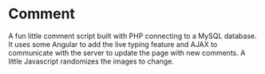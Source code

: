 # Comment

A fun little comment script built with PHP connecting to a MySQL database. It uses some Angular to add the live typing feature and AJAX to communicate with the server to update the page with new comments. A little Javascript randomizes the images to change.